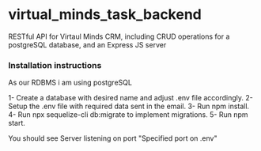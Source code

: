 # virtual_minds_task_backend

RESTful API for Virtaul Minds CRM, including CRUD operations for a postgreSQL database, and an Express JS server

### Installation instructions

As our RDBMS i am using postgreSQL

1- Create a database with desired name and adjust .env file accordingly.
2- Setup the .env file with required data sent in the email.
3- Run npm install.
4- Run npx sequelize-cli db:migrate to implement migrations.
5- Run npm start.

You should see Server listening on port "Specified port on .env"
